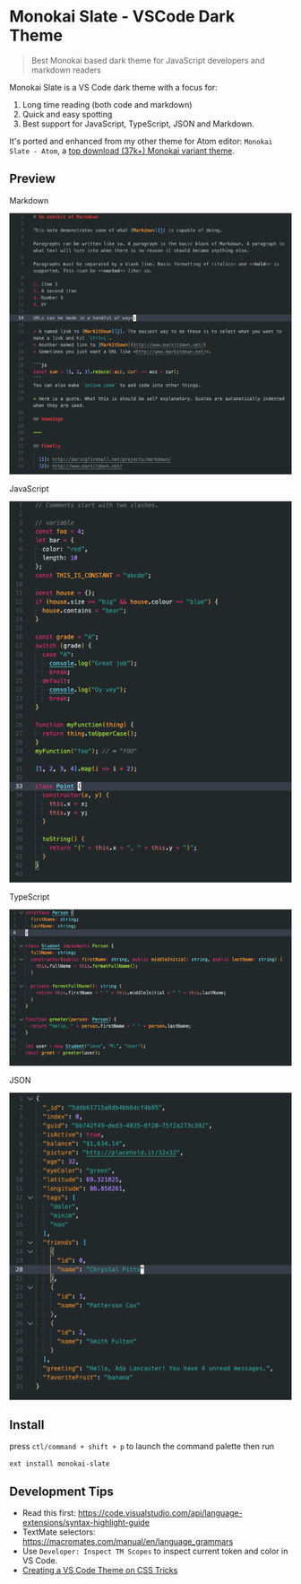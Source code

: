 # Monokai Slate - VSCode Dark Theme

> Best Monokai based dark theme for JavaScript developers and markdown readers

Monokai Slate is a VS Code dark theme with a focus for:

1. Long time reading (both code and markdown)
2. Quick and easy spotting
3. Best support for JavaScript, TypeScript, JSON and Markdown.

It's ported and enhanced from my other theme for Atom editor: `Monokai Slate - Atom`, a [top download (37k+) Monokai variant theme](https://atom.io/themes/monokai-slate).

## Preview

Markdown

![](https://github.com/hamxiaoz/monokai-slate-vscode/blob/master/test/test.md.png?raw=true)

JavaScript

![](https://github.com/hamxiaoz/monokai-slate-vscode/blob/master/test/test.js.png?raw=true)

TypeScript

![](https://github.com/hamxiaoz/monokai-slate-vscode/blob/master/test/test.ts.png?raw=true)

JSON

![](https://github.com/hamxiaoz/monokai-slate-vscode/blob/master/test/test.json.png?raw=true)

## Install

press `ctl/command + shift + p` to launch the command palette then run
```
ext install monokai-slate
```


## Development Tips

- Read this first: https://code.visualstudio.com/api/language-extensions/syntax-highlight-guide
- TextMate selectors: https://macromates.com/manual/en/language_grammars
- Use `Developer: Inspect TM Scopes` to inspect current token and color in VS Code.
- [Creating a VS Code Theme on CSS Tricks](https://css-tricks.com/creating-a-vs-code-theme/)
